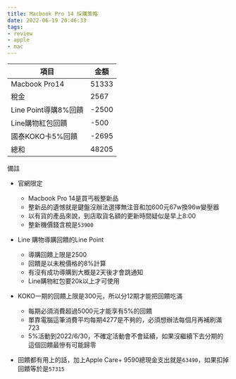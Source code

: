 ```yaml
---
title: Macbook Pro 14 採購策略
date: 2022-06-19 20:46:33
tags:
- review
- apple
- mac
---
```


|項目|金額|
|---|---|
|Macbook Pro14|51333|
|稅金|2567|
|Line Point導購8%回饋|-2500|
|Line購物紅包回饋|-500|
|國泰KOKO卡5%回饋|-2695|
|總和|48205|

備註
* 官網限定
    * Macbook Pro 14是買丐板整新品
    * 整新品的遺憾就是鍵盤沒辦法選擇無注音和加600元67w換96w變壓器
    * 以有貨的產品來說，到店取貨名額的更新時間疑似是早上8:00
    * 整新機價錢含稅是`53900`

* Line 購物導購回饋的Line Point
    * 導購回饋上限是2500
    * 回饋是以未稅價格的8%計算
    * 有沒有成功導購到大概是2天後才會跳通知
    * Line購物紅包要20k以上才可使用

* KOKO一期的回饋上限是300元，所以分12期才能把回饋吃滿
    * 每期必須消費超過5000元才能享有5%的回饋
    * 單靠電腦這筆消費平均每期4277是不夠的，必須想辦法每個月再補刷滿723
    * 5%活動到2022/6/30，不確定活動會不會延續，如果沒繼續下去分期的這個回饋最慘有可能歸零

* 回饋都有用上的話，加上Apple Care+ 9590總現金支出就是`63490`，如果扣掉回饋等於是`57315`
